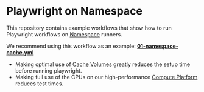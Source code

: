 # Playwright on Namespace

This repository contains example workflows that show how to run Playwright workflows on [Namespace](https://namespace.so) runners.

We recommend using this workflow as an example: **[01-namespace-cache.yml](.github/workflows/01-namespace-cache.yml)**

- Making optimal use of [Cache Volumes](https://namespace.so/docs/solutions/github-actions/caching) greatly reduces the setup time before running playwright.
- Making full use of the CPUs on our high-performance [Compute Platform](https://namespace.so/docs/architecture/compute) reduces test times.
